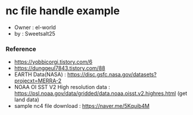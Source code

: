 # nc file handle example
- Owner : el-world
- by : Sweetsalt25

### Reference
- https://yobbicorgi.tistory.com/6
- https://dunggeul7843.tistory.com/88
- EARTH Data(NASA) : https://disc.gsfc.nasa.gov/datasets?projecxt=MERRA-2
- NOAA OI SST V2 High resolution data : https://psl.noaa.gov/data/gridded/data.noaa.oisst.v2.highres.html
  (get land data)
- sample nc4 file download : https://naver.me/5Kquib4M

